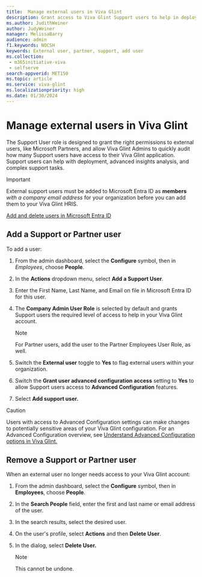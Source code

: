 ```yaml
---
title:  Manage external users in Viva Glint
description: Grant access to Viva Glint Support users to help in deployment, advanced insights analysis, and complex Support tasks
ms.author: JudithWeiner
author: JudyWeiner
manager: MelissaBarry
audience: admin
f1.keywords: NOCSH
keywords: External user, partner, support, add user
ms.collection: 
 - m365initiative-viva
 - selfserve
search-appverid: MET150
ms.topic: article
ms.service: viva-glint
ms.localizationpriority: high
ms.date: 01/30/2024
---
```


# Manage external users in Viva Glint

The Support User role is designed to grant the right permissions to external users, like Microsoft Partners, and allow Viva Glint Admins to quickly audit how many Support users have access to their Viva Glint application. Support users can help with deployment, advanced insights analysis, and complex support tasks. 

> [!IMPORTANT]
> External support users must be added to Microsoft Entra ID as **members** *with a company email address* for your organization before you can add them to your Viva Glint HRIS.
>
> [Add and delete users in Microsoft Entra ID](https://go.microsoft.com/fwlink/?linkid=2252181)

## Add a Support or Partner user

To add a user:

1. From the admin dashboard, select the **Configure** symbol, then in *Employees*, choose **People**.
2. In the **Actions** dropdown menu, select **Add a Support User**.
3. Enter the First Name, Last Name, and Email on file in Microsoft Entra ID for this user.  
4. The **Company Admin User Role** is selected by default and grants Support users the required level of access to help in your Viva Glint account.

    > [!NOTE]
    > For Partner users, add the user to the Partner Employees User Role, as well.

5. Switch the **External user** toggle to **Yes** to flag external users within your organization.
6. Switch the **Grant user advanced configuration access** setting to **Yes** to allow Support users access to **Advanced Configuration** features.
7. Select **Add support user.**

> [!CAUTION]
> Users with access to Advanced Configuration settings can make changes to potentially sensitive areas of your Viva Glint configuration. For an Advanced Configuration overview, see [Understand Advanced Configuration options in Viva Glint.](https://go.microsoft.com/fwlink/?linkid=2240194)

## Remove a Support or Partner user

When an external user no longer needs access to your Viva Glint account:

1. From the admin dashboard, select the **Configure** symbol, then in **Employees**, choose **People**.
2. In the **Search People** field, enter the first and last name or email address of the user.
3. In the search results, select the desired user.
4. On the user's profile, select **Actions** and then **Delete User**.
5. In the dialog, select **Delete User.**

   > [!NOTE]
   > This cannot be undone.
